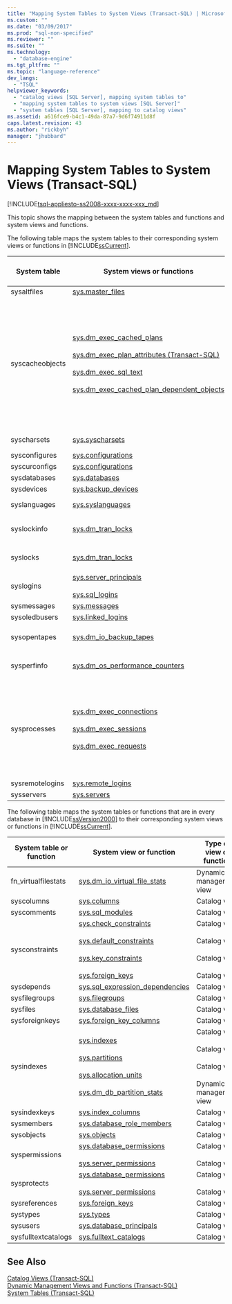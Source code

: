 ```yaml
---
title: "Mapping System Tables to System Views (Transact-SQL) | Microsoft Docs"
ms.custom: ""
ms.date: "03/09/2017"
ms.prod: "sql-non-specified"
ms.reviewer: ""
ms.suite: ""
ms.technology: 
  - "database-engine"
ms.tgt_pltfrm: ""
ms.topic: "language-reference"
dev_langs: 
  - "TSQL"
helpviewer_keywords: 
  - "catalog views [SQL Server], mapping system tables to"
  - "mapping system tables to system views [SQL Server]"
  - "system tables [SQL Server], mapping to catalog views"
ms.assetid: a616fce9-b4c1-49da-87a7-9d6f74911d8f
caps.latest.revision: 43
ms.author: "rickbyh"
manager: "jhubbard"
---
```

# Mapping System Tables to System Views (Transact-SQL)
[!INCLUDE[tsql-appliesto-ss2008-xxxx-xxxx-xxx_md](../../../database-engine/configure/windows/includes/tsql-appliesto-ss2008-xxxx-xxxx-xxx-md.md)]

  This topic shows the mapping between the system tables and functions and system views and functions.  
  
 The following table maps the system tables to their corresponding system views or functions in [!INCLUDE[ssCurrent](../../../advanced-analytics/r-services/includes/sscurrent-md.md)].  
  
|System table|System views or functions|Type of view or function|  
|------------------|-------------------------------|------------------------------|  
|sysaltfiles|[sys.master_files](../../../relational-databases/reference/system-catalog-views/sys.master-files-transact-sql.md)|Catalog view|  
|syscacheobjects|[sys.dm_exec_cached_plans](../../../relational-databases/reference/system-dynamic-management-views/sys.dm-exec-cached-plans-transact-sql.md)<br /><br /> [sys.dm_exec_plan_attributes &#40;Transact-SQL&#41;](../../../relational-databases/reference/system-dynamic-management-views/sys.dm-exec-plan-attributes-transact-sql.md)<br /><br /> [sys.dm_exec_sql_text](../../../relational-databases/reference/system-dynamic-management-views/sys.dm-exec-sql-text-transact-sql.md)<br /><br /> [sys.dm_exec_cached_plan_dependent_objects](../../../relational-databases/reference/system-dynamic-management-views/sys.dm-exec-cached-plan-dependent-objects-transact-sql.md)|Dynamic management view<br /><br /> Dynamic management view<br /><br /> Dynamic management view<br /><br /> Dynamic management view|  
|syscharsets|[sys.syscharsets](../../../relational-databases/reference/system-compatibility-views/sys.syscharsets-transact-sql.md)|Compatibility view|  
|sysconfigures|[sys.configurations](../../../relational-databases/reference/system-catalog-views/sys.configurations-transact-sql.md)|Catalog view|  
|syscurconfigs|[sys.configurations](../../../relational-databases/reference/system-catalog-views/sys.configurations-transact-sql.md)|Catalog view|  
|sysdatabases|[sys.databases](../../../relational-databases/reference/system-catalog-views/sys.databases-transact-sql.md)|Catalog view|  
|sysdevices|[sys.backup_devices](../../../relational-databases/reference/system-catalog-views/sys.backup-devices-transact-sql.md)|Catalog view|  
|syslanguages|[sys.syslanguages](../../../relational-databases/reference/system-compatibility-views/sys.syslanguages-transact-sql.md)|Compatibility view|  
|syslockinfo|[sys.dm_tran_locks](../../../relational-databases/reference/system-dynamic-management-views/sys.dm-tran-locks-transact-sql.md)|Dynamic management view|  
|syslocks|[sys.dm_tran_locks](../../../relational-databases/reference/system-dynamic-management-views/sys.dm-tran-locks-transact-sql.md)|Dynamic management view|  
|syslogins|[sys.server_principals](../../../relational-databases/reference/system-catalog-views/sys.server-principals-transact-sql.md)<br /><br /> [sys.sql_logins](../../../relational-databases/reference/system-catalog-views/sys.sql-logins-transact-sql.md)|Catalog view|  
|sysmessages|[sys.messages](../../../relational-databases/reference/system-catalog-views/messages-for-errors-catalog-views-sys.messages.md)|Catalog view|  
|sysoledbusers|[sys.linked_logins](../../../relational-databases/reference/system-catalog-views/sys.linked-logins-transact-sql.md)|Catalog view|  
|sysopentapes|[sys.dm_io_backup_tapes](../../../relational-databases/reference/system-dynamic-management-views/sys.dm-io-backup-tapes-transact-sql.md)|Dynamic management view|  
|sysperfinfo|[sys.dm_os_performance_counters](../../../relational-databases/reference/system-dynamic-management-views/sys.dm-os-performance-counters-transact-sql.md)|Dynamic management view|  
|sysprocesses|[sys.dm_exec_connections](../../../relational-databases/reference/system-dynamic-management-views/sys.dm-exec-connections-transact-sql.md)<br /><br /> [sys.dm_exec_sessions](../../../relational-databases/reference/system-dynamic-management-views/sys.dm-exec-sessions-transact-sql.md)<br /><br /> [sys.dm_exec_requests](../../../relational-databases/reference/system-dynamic-management-views/sys.dm-exec-requests-transact-sql.md)|Dynamic management view<br /><br /> Dynamic management view<br /><br /> Dynamic management view|  
|sysremotelogins|[sys.remote_logins](../../../relational-databases/reference/system-catalog-views/sys.remote-logins-transact-sql.md)|Catalog view|  
|sysservers|[sys.servers](../../../relational-databases/reference/system-catalog-views/sys.servers-transact-sql.md)|Catalog view|  
  
 The following table maps the system tables or functions that are in every database in [!INCLUDE[ssVersion2000](../../../analysis-services/multidimensional-models/includes/ssversion2000-md.md)] to their corresponding system views or functions in [!INCLUDE[ssCurrent](../../../advanced-analytics/r-services/includes/sscurrent-md.md)].  
  
|System table or function|System view or function|Type of view or function|  
|------------------------------|-----------------------------|------------------------------|  
|fn_virtualfilestats|[sys.dm_io_virtual_file_stats](../../../relational-databases/reference/system-dynamic-management-views/sys.dm-io-virtual-file-stats-transact-sql.md)|Dynamic management view|  
|syscolumns|[sys.columns](../../../relational-databases/reference/system-catalog-views/sys.columns-transact-sql.md)|Catalog view|  
|syscomments|[sys.sql_modules](../../../relational-databases/reference/system-catalog-views/sys.sql-modules-transact-sql.md)|Catalog view|  
|sysconstraints|[sys.check_constraints](../../../relational-databases/reference/system-catalog-views/sys.check-constraints-transact-sql.md)<br /><br /> [sys.default_constraints](../../../relational-databases/reference/system-catalog-views/sys.default-constraints-transact-sql.md)<br /><br /> [sys.key_constraints](../../../relational-databases/reference/system-catalog-views/sys.key-constraints-transact-sql.md)<br /><br /> [sys.foreign_keys](../../../relational-databases/reference/system-catalog-views/sys.foreign-keys-transact-sql.md)|Catalog view<br /><br /> Catalog view<br /><br /> Catalog view<br /><br /> Catalog view|  
|sysdepends|[sys.sql_expression_dependencies](../../../relational-databases/reference/system-catalog-views/sys.sql-expression-dependencies-transact-sql.md)|Catalog view|  
|sysfilegroups|[sys.filegroups](../../../relational-databases/reference/system-catalog-views/sys.filegroups-transact-sql.md)|Catalog view|  
|sysfiles|[sys.database_files](../../../relational-databases/reference/system-catalog-views/sys.database-files-transact-sql.md)|Catalog view|  
|sysforeignkeys|[sys.foreign_key_columns](../../../relational-databases/reference/system-catalog-views/sys.foreign-key-columns-transact-sql.md)|Catalog view|  
|sysindexes|[sys.indexes](../../../relational-databases/reference/system-catalog-views/sys.indexes-transact-sql.md)<br /><br /> [sys.partitions](../../../relational-databases/reference/system-catalog-views/sys.partitions-transact-sql.md)<br /><br /> [sys.allocation_units](../../../relational-databases/reference/system-catalog-views/sys.allocation-units-transact-sql.md)<br /><br /> [sys.dm_db_partition_stats](../../../relational-databases/reference/system-dynamic-management-views/sys.dm-db-partition-stats-transact-sql.md)|Catalog view<br /><br /> Catalog view<br /><br /> Catalog view<br /><br /> Dynamic management view|  
|sysindexkeys|[sys.index_columns](../../../relational-databases/reference/system-catalog-views/sys.index-columns-transact-sql.md)|Catalog view|  
|sysmembers|[sys.database_role_members](../../../relational-databases/reference/system-catalog-views/sys.database-role-members-transact-sql.md)|Catalog view|  
|sysobjects|[sys.objects](../../../relational-databases/reference/system-catalog-views/sys.objects-transact-sql.md)|Catalog view|  
|syspermissions|[sys.database_permissions](../../../relational-databases/reference/system-catalog-views/sys.database-permissions-transact-sql.md)<br /><br /> [sys.server_permissions](../../../relational-databases/reference/system-catalog-views/sys.server-permissions-transact-sql.md)|Catalog view<br /><br /> Catalog view|  
|sysprotects|[sys.database_permissions](../../../relational-databases/reference/system-catalog-views/sys.database-permissions-transact-sql.md)<br /><br /> [sys.server_permissions](../../../relational-databases/reference/system-catalog-views/sys.server-permissions-transact-sql.md)|Catalog view<br /><br /> Catalog view|  
|sysreferences|[sys.foreign_keys](../../../relational-databases/reference/system-catalog-views/sys.foreign-keys-transact-sql.md)|Catalog view|  
|systypes|[sys.types](../../../relational-databases/reference/system-catalog-views/sys.types-transact-sql.md)|Catalog view|  
|sysusers|[sys.database_principals](../../../relational-databases/reference/system-catalog-views/sys.database-principals-transact-sql.md)|Catalog view|  
|sysfulltextcatalogs|[sys.fulltext_catalogs](../../../relational-databases/reference/system-catalog-views/sys.fulltext-catalogs-transact-sql.md)|Catalog view|  
  
## See Also  
 [Catalog Views &#40;Transact-SQL&#41;](../../../relational-databases/reference/system-catalog-views/catalog-views-transact-sql.md)   
 [Dynamic Management Views and Functions &#40;Transact-SQL&#41;](../Topic/Dynamic%20Management%20Views%20and%20Functions%20\(Transact-SQL\).md)   
 [System Tables &#40;Transact-SQL&#41;](../../../relational-databases/reference/system-tables/system-tables-transact-sql.md)  
  
  